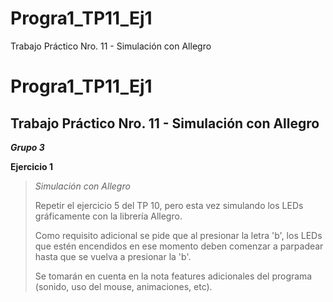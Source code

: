 # Progra1_TP11_Ej1
Trabajo Práctico Nro. 11 - Simulación con Allegro


# Progra1_TP11_Ej1
## Trabajo Práctico Nro. 11 - Simulación con Allegro
***Grupo 3***

**Ejercicio 1**

> *Simulación con Allegro*
>
> Repetir el ejercicio 5 del TP 10, pero esta vez simulando los LEDs gráficamente con la librería Allegro. 
> 
> Como requisito adicional se pide que al presionar la letra 'b', los LEDs que estén encendidos en ese momento deben comenzar a parpadear hasta que se vuelva a presionar la 'b'. 
>
> Se tomarán en cuenta en la nota features adicionales del programa (sonido, uso del mouse, animaciones, etc).

